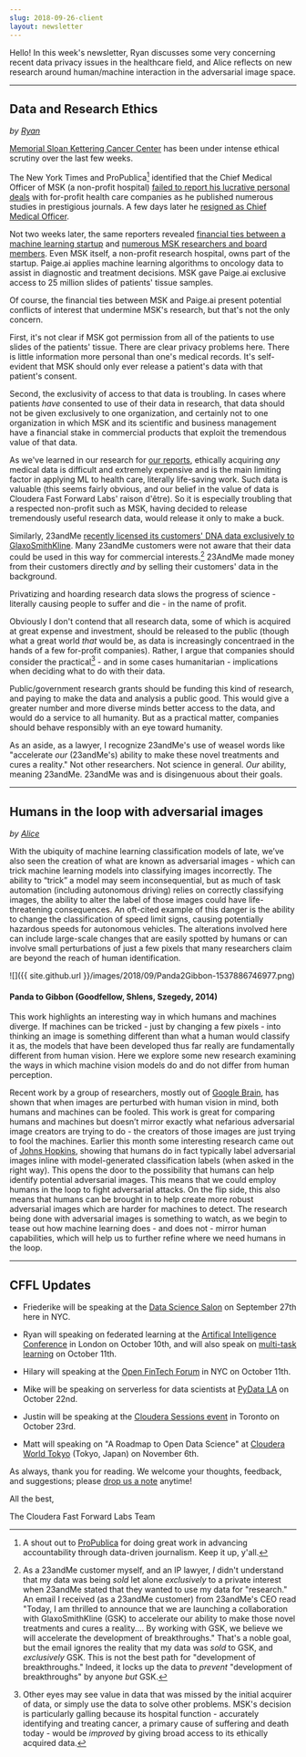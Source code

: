 ```yaml
---
slug: 2018-09-26-client
layout: newsletter
---
```


Hello!  In this week's newsletter, Ryan discusses some very concerning recent data privacy issues in the healthcare field, and Alice reflects on new research around human/machine interaction in the adversarial image space.

---

## Data and Research Ethics
_by [Ryan](https://twitter.com/jqpubliq)_

[Memorial Sloan Kettering Cancer Center](https://www.mskcc.org/) has been under intense ethical scrutiny over the last few weeks.

The New York Times and ProPublica[^propub] identified that the Chief Medical Officer of MSK (a non-profit hospital) [failed to report his lucrative personal deals](https://www.nytimes.com/2018/09/08/health/jose-baselga-cancer-memorial-sloan-kettering.html) with for-profit health care companies as he published numerous studies in prestigious journals. A few days later he [resigned as Chief Medical Officer](https://www.nytimes.com/2018/09/13/health/jose-baselga-cancer-memorial-sloan-kettering.html).

Not two weeks later, the same reporters revealed [financial ties between a machine learning startup](https://paige.ai) and [numerous MSK researchers and board members](https://www.nytimes.com/2018/09/20/health/memorial-sloan-kettering-cancer-paige-ai.html). Even MSK itself, a non-profit research hospital, owns part of the startup. Paige.ai applies machine learning algorithms to oncology data to assist in diagnostic and treatment decisions. MSK gave Paige.ai exclusive access to 25 million slides of patients' tissue samples.

Of course, the financial ties between MSK and Paige.ai present potential conflicts of interest that undermine MSK's research, but that's not the only concern.

First, it's not clear if MSK got permission from all of the patients to use slides of the patients' tissue. There are clear privacy problems here. There is little information more personal than one's medical records. It's self-evident that MSK should only ever release a patient's data with that patient's consent.

Second, the exclusivity of access to that data is troubling. In cases where patients _have_ consented to use of their data in research, that data should not be given exclusively to one organization, and certainly not to one organization in which MSK and its scientific and business management have a financial stake in commercial products that exploit the tremendous value of that data.

As we've learned in our research for [our reports](https://www.cloudera.com/products/fast-forward-labs-research/fast-forward-labs-research-reports.html), ethically acquiring _any_ medical data is difficult and extremely expensive and is the main limiting factor in applying ML to health care, literally life-saving work. Such data is valuable (this seems fairly obvious, and our belief in the value of data is Cloudera Fast Forward Labs' raison d'être). So it is especially troubling that a respected non-profit such as MSK, having decided to release tremendously useful research data, would release it only to make a buck.

Similarly, 23andMe [recently licensed its customers' DNA data exclusively to GlaxoSmithKline](https://www.wired.com/story/23andme-glaxosmithkline-pharma-deal/). Many 23andMe customers were not aware that their data could be used in this way for commercial interests.[^gsk] 23AndMe made money from their customers directly _and_ by selling their customers' data in the background.

Privatizing and hoarding research data slows the progress of science - literally causing people to suffer and die - in the name of profit.

Obviously I don't contend that all research data, some of which is acquired at great expense and investment, should be released to the public (though what a great world _that_ would be, as data is increasingly concentraed in the hands of a few for-profit companies). Rather, I argue that companies should consider the practical[^prac] - and in some cases humanitarian - implications when deciding what to do with their data.

Public/government research grants should be funding this kind of research, and paying to make the data and analysis a public good. This would give a greater number and more diverse minds better access to the data, and would do a service to all humanity. But as a practical matter, companies should behave responsibly with an eye toward humanity.

[^propub]: A shout out to [ProPublica](https://www.propublica.org/) for doing great work in advancing accountability through data-driven journalism. Keep it up, y'all.

[^gsk]: As a 23andMe customer myself, and an IP lawyer, _I_ didn't understand that my data was being _sold_ let alone _exclusively_ to a private interest when 23andMe stated that they wanted to use my data for "research." An email I received (as a 23andMe customer) from 23andMe's CEO read "Today, I am thrilled to announce that we are launching a collaboration with GlaxoSmithKline (GSK) to accelerate our ability to make those novel treatments and cures a reality.... By working with GSK, we believe we will accelerate the development of breakthroughs." That's a noble goal, but the email ignores the reality that my data was _sold_ to GSK, and _exclusively_ GSK. This is not the best path for "development of breakthroughs." Indeed, it locks up the data to _prevent_ "development of breakthroughs" by anyone _but_ GSK.

As an aside, as a lawyer, I recognize 23andMe's use of weasel words like "accelerate _our_ (23andMe's) ability to make these novel treatments and cures a reality." Not other researchers. Not science in general. _Our_ ability, meaning 23andMe. 23andMe was and is disingenuous about their goals.

[^prac]: Other eyes may see value in data that was missed by the initial acquirer of data, or simply use the data to solve other problems. MSK's decision is particularly galling because its hospital function - accurately identifying and treating cancer, a primary cause of suffering and death today - would be _improved_ by giving broad access to its ethically acquired data.

---

## Humans in the loop with adversarial images
_by [Alice](https://www.linkedin.com/in/alice-albrecht-6379868/)_

With the ubiquity of machine learning classification models of late, we’ve also seen the creation of what are known as adversarial images - which can trick machine learning models into classifying images incorrectly.  The ability to “trick” a model may seem inconsequential, but as much of task automation (including autonomous driving) relies on correctly classifying images, the ability to alter the label of those images could have life-threatening consequences.  An oft-cited example of this danger is the ability to change the classification of speed limit signs, causing potentially hazardous speeds for autonomous vehicles. The alterations involved here can include large-scale changes that are easily spotted by humans or can involve small perturbations of just a few pixels that many researchers claim are beyond the reach of human identification. 

![]({{ site.github.url }}/images/2018/09/Panda2Gibbon-1537886746977.png)
#### Panda to Gibbon (Goodfellow, Shlens, Szegedy, 2014)

This work highlights an interesting way in which humans and machines diverge.  If machines can be tricked - just by changing a few pixels - into thinking an image is something different than what a human would classify it as, the models that have been developed thus far really are fundamentally different from human vision.  Here we explore some new research examining the ways in which machine vision models do and do not differ from human perception.  

Recent work by a group of researchers, mostly out of [Google Brain](https://arxiv.org/pdf/1802.08195.pdf), has shown that when images are perturbed with human vision in mind, both humans and machines can be fooled.  This work is great for comparing humans and machines but doesn’t mirror exactly what nefarious adversarial image creators are trying to do - the creators of those images are just trying to fool the machines.  Earlier this month some interesting research came out of [Johns Hopkins](https://arxiv.org/pdf/1809.04120.pdf), showing that humans do in fact typically label adversarial images inline with model-generated classification labels (when asked in the right way).  This opens the door to the possibility that humans can help identify potential adversarial images.  This means that we could employ humans in the loop to fight adversarial attacks.  On the flip side, this also means that humans can be brought in to help create more robust adversarial images which are harder for machines to detect.  The research being done with adversarial images is something to watch, as we begin to tease out how machine learning does - and does not - mirror human capabilities, which will help us to further refine where we need humans in the loop.

---

## CFFL Updates

* Friederike will be speaking at the [Data Science Salon](https://www.eventbrite.com/e/data-science-salon-nyc-tickets-40072527007) on September 27th here in NYC.

* Ryan will speaking on federated learning at the [Artifical Intelligence Conference](https://conferences.oreilly.com/artificial-intelligence/ai-eu/public/schedule/detail/70309) in London on October 10th, and will also speak on [multi-task learning](https://conferences.oreilly.com/artificial-intelligence/ai-eu/public/schedule/detail/70266) on October 11th.

* Hilary will speaking at the [Open FinTech Forum](https://events.linuxfoundation.org/events/open-fintech-forum-2018/) in NYC on October 11th.

* Mike will be speaking on serverless for data scientists at [PyData LA](https://pydata.org/la2018/) on October 22nd.

* Justin will be speaking at the [Cloudera Sessions event](https://www.cloudera.com/more/events/sessions/toronto.html) in Toronto on October 23rd.

* Matt will speaking on "A Roadmap to Open Data Science" at [Cloudera World Tokyo](http://clouderaworldtokyo.com/2018/sE-04.html) (Tokyo, Japan) on November 6th.

As always, thank you for reading. We welcome your thoughts, feedback, and suggestions; please [drop us a note](mailto:cffl@cloudera.com) anytime!

All the best,

The Cloudera Fast Forward Labs Team
